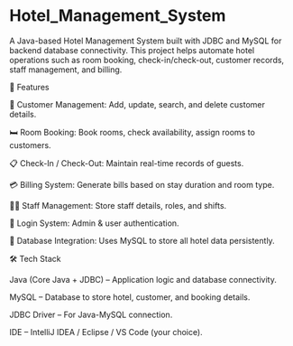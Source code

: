 # Hotel_Management_System

A Java-based Hotel Management System built with JDBC and MySQL for backend database connectivity. This project helps automate hotel operations such as room booking, check-in/check-out, customer records, staff management, and billing.

🚀 Features

👤 Customer Management: Add, update, search, and delete customer details.

🛏️ Room Booking: Book rooms, check availability, assign rooms to customers.

📋 Check-In / Check-Out: Maintain real-time records of guests.

💳 Billing System: Generate bills based on stay duration and room type.

👨‍💼 Staff Management: Store staff details, roles, and shifts.

🔐 Login System: Admin & user authentication.

💾 Database Integration: Uses MySQL to store all hotel data persistently.

🛠️ Tech Stack

Java (Core Java + JDBC) – Application logic and database connectivity.

MySQL – Database to store hotel, customer, and booking details.

JDBC Driver – For Java-MySQL connection.

IDE – IntelliJ IDEA / Eclipse / VS Code (your choice).
